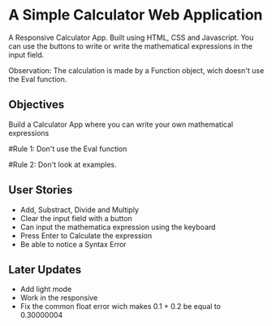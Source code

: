 # A Simple Calculator Web Application

A Responsive Calculator App. Built using HTML, CSS and Javascript. You can use the buttons to write or write the mathematical expressions in the input field.

Observation:
The calculation is made by a Function object, wich doesn't use the Eval function.

## Objectives

Build a Calculator App where you can write your own mathematical expressions

#Rule 1: Don't use the Eval function

#Rule 2: Don't look at examples.

## User Stories

- Add, Substract, Divide and Multiply
- Clear the input field with a button
- Can input the mathematica expression using the keyboard
- Press Enter to Calculate the expression
- Be able to notice a Syntax Error

## Later Updates

- Add light mode
- Work in the responsive
- Fix the common float error wich makes 0.1 + 0.2 be equal to 0.30000004